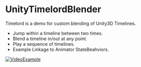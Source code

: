 # UnityTimelordBlender
Timelord is a demo for custom blending of Unity3D Timelines.

* Jump within a timeline between two times.
* Blend a timeline in/out at any point.
* Play a sequence of timelines.
* Example Linkage to Animator StateBeahviors.

[![VideoExample](https://i.imgur.com/viJX5Y1.png)](https://vimeo.com/281070067 "UnityTimelordBlender - Click to Watch!")

